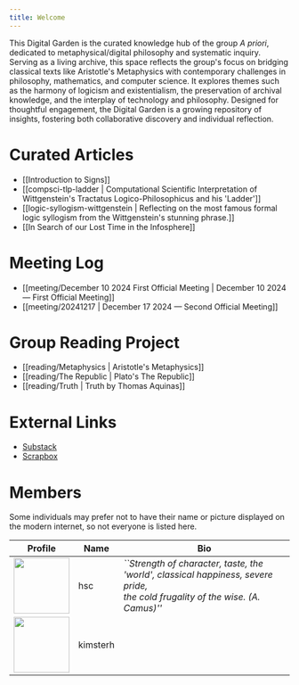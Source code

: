 ```yaml
---
title: Welcome
---
```


This Digital Garden is the curated knowledge hub of the group *A priori*, dedicated to metaphysical/digital philosophy and systematic inquiry. Serving as a living archive, this space reflects the group's focus on bridging classical texts like Aristotle's Metaphysics with contemporary challenges in philosophy, mathematics, and computer science. It explores themes such as the harmony of logicism and existentialism, the preservation of archival knowledge, and the interplay of technology and philosophy. Designed for thoughtful engagement, the Digital Garden is a growing repository of insights, fostering both collaborative discovery and individual reflection.

# Curated Articles
- [[Introduction to Signs]]
- [[compsci-tlp-ladder | Computational Scientific Interpretation of Wittgenstein's Tractatus Logico-Philosophicus and his 'Ladder']]
- [[logic-syllogism-wittgenstein | Reflecting on the most famous formal logic syllogism from the Wittgenstein's stunning phrase.]]
- [[In Search of our Lost Time in the Infosphere]]

# Meeting Log
- [[meeting/December 10 2024 First Official Meeting | December 10 2024 —  First Official Meeting]]
- [[meeting/20241217                                | December 17 2024 —  Second Official Meeting]]

# Group Reading Project
- [[reading/Metaphysics  | Aristotle's Metaphysics]]
- [[reading/The Republic | Plato's The Republic]]
- [[reading/Truth        | Truth by Thomas Aquinas]]

# External Links
- [Substack](https://apriori90.substack.com/)
- [Scrapbox](https://scrapbox.io/apriori/)

# Members
Some individuals may prefer not to have their name or picture displayed on the modern internet, so not everyone is listed here.

| Profile                                                        | Name           | Bio                                                                                                                              |
|----------------------------------------------------------------|----------------|----------------------------------------------------------------------------------------------------------------------------------|
| <img src="/static/images/profile/hsc.png" width="100">         | hsc            | *``Strength of character, taste, the 'world', classical happiness, severe pride,<br>the cold frugality of the wise. (A. Camus)''*|
| <img src="/static/images/profile/kimsterh.png" width="100">    | kimsterh       |                                                                                                                                  |
